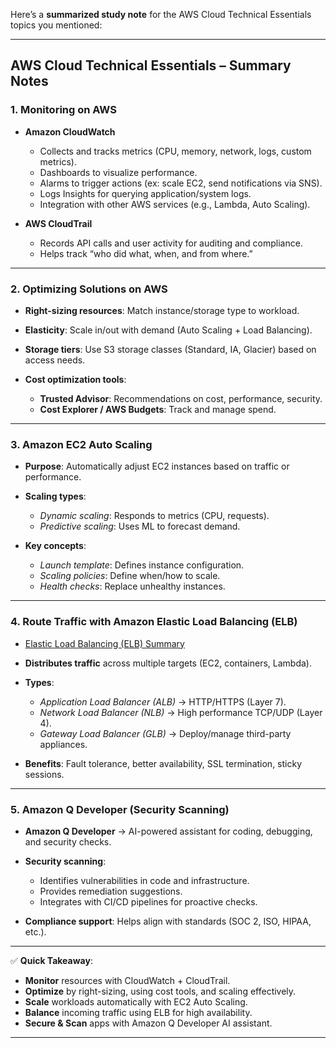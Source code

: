 Here’s a **summarized study note** for the AWS Cloud Technical Essentials topics you mentioned:

---

## **AWS Cloud Technical Essentials – Summary Notes**

### **1. Monitoring on AWS**

* **Amazon CloudWatch**

  * Collects and tracks metrics (CPU, memory, network, logs, custom metrics).
  * Dashboards to visualize performance.
  * Alarms to trigger actions (ex: scale EC2, send notifications via SNS).
  * Logs Insights for querying application/system logs.
  * Integration with other AWS services (e.g., Lambda, Auto Scaling).

* **AWS CloudTrail**

  * Records API calls and user activity for auditing and compliance.
  * Helps track “who did what, when, and from where.”

---

### **2. Optimizing Solutions on AWS**

* **Right-sizing resources**: Match instance/storage type to workload.
* **Elasticity**: Scale in/out with demand (Auto Scaling + Load Balancing).
* **Storage tiers**: Use S3 storage classes (Standard, IA, Glacier) based on access needs.
* **Cost optimization tools**:

  * **Trusted Advisor**: Recommendations on cost, performance, security.
  * **Cost Explorer / AWS Budgets**: Track and manage spend.

---

### **3. Amazon EC2 Auto Scaling**

* **Purpose**: Automatically adjust EC2 instances based on traffic or performance.
* **Scaling types**:

  * *Dynamic scaling*: Responds to metrics (CPU, requests).
  * *Predictive scaling*: Uses ML to forecast demand.
* **Key concepts**:

  * *Launch template*: Defines instance configuration.
  * *Scaling policies*: Define when/how to scale.
  * *Health checks*: Replace unhealthy instances.

---

### **4. Route Traffic with Amazon Elastic Load Balancing (ELB)**

- [Elastic Load Balancing (ELB) Summary](./ELB.md)


* **Distributes traffic** across multiple targets (EC2, containers, Lambda).
* **Types**:

  * *Application Load Balancer (ALB)* → HTTP/HTTPS (Layer 7).
  * *Network Load Balancer (NLB)* → High performance TCP/UDP (Layer 4).
  * *Gateway Load Balancer (GLB)* → Deploy/manage third-party appliances.
* **Benefits**: Fault tolerance, better availability, SSL termination, sticky sessions.

---

### **5. Amazon Q Developer (Security Scanning)**

* **Amazon Q Developer** → AI-powered assistant for coding, debugging, and security checks.
* **Security scanning**:

  * Identifies vulnerabilities in code and infrastructure.
  * Provides remediation suggestions.
  * Integrates with CI/CD pipelines for proactive checks.
* **Compliance support**: Helps align with standards (SOC 2, ISO, HIPAA, etc.).

---

✅ **Quick Takeaway**:

* **Monitor** resources with CloudWatch + CloudTrail.
* **Optimize** by right-sizing, using cost tools, and scaling effectively.
* **Scale** workloads automatically with EC2 Auto Scaling.
* **Balance** incoming traffic using ELB for high availability.
* **Secure & Scan** apps with Amazon Q Developer AI assistant.

---

